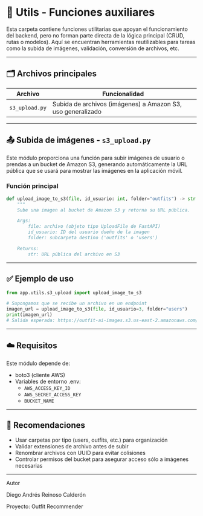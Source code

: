 # 🧰 Utils - Funciones auxiliares

Esta carpeta contiene funciones utilitarias que apoyan el funcionamiento del backend, pero no forman parte directa de la lógica principal (CRUD, rutas o modelos). Aquí se encuentran herramientas reutilizables para tareas como la subida de imágenes, validación, conversión de archivos, etc.

---
## 🗂️ Archivos principales

| Archivo           | Funcionalidad                                                 |
|-------------------|----------------------------------------------------------------|
| `s3_upload.py`     | Subida de archivos (imágenes) a Amazon S3, uso generalizado   |

---
## 📤 Subida de imágenes - `s3_upload.py`

Este módulo proporciona una función para subir imágenes de usuario o prendas a un bucket de Amazon S3, generando automáticamente la URL pública que se usará para mostrar las imágenes en la aplicación móvil.

### Función principal
```python
def upload_image_to_s3(file, id_usuario: int, folder="outfits") -> str:
    """
    Sube una imagen al bucket de Amazon S3 y retorna su URL pública.

    Args:
        file: archivo (objeto tipo UploadFile de FastAPI)
        id_usuario: ID del usuario dueño de la imagen
        folder: subcarpeta destino ('outfits' o 'users')

    Returns:
        str: URL pública del archivo en S3
```
---
## ✅ Ejemplo de uso

```python
from app.utils.s3_upload import upload_image_to_s3

# Supongamos que se recibe un archivo en un endpoint
imagen_url = upload_image_to_s3(file, id_usuario=3, folder="users")
print(imagen_url)
# Salida esperada: https://outfit-ai-images.s3.us-east-2.amazonaws.com/users/user_3/nombre_archivo.jpg

```
---
## ☁️ Requisitos
Este módulo depende de:
- boto3 (cliente AWS)
- Variables de entorno .env:
  - `AWS_ACCESS_KEY_ID`
  - `AWS_SECRET_ACCESS_KEY`
  - `BUCKET_NAME`
---
## 🧠 Recomendaciones
- Usar carpetas por tipo (users, outfits, etc.) para organización
- Validar extensiones de archivo antes de subir
- Renombrar archivos con UUID para evitar colisiones
- Controlar permisos del bucket para asegurar acceso sólo a imágenes necesarias
---
Autor

Diego Andrés Reinoso Calderón

Proyecto: Outfit Recommender
